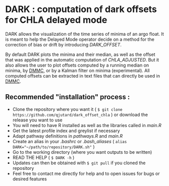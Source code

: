 # DARK : computation of dark offsets for CHLA delayed mode
DARK allows the visualization of the time series of minima of an argo float. It is meant to help the Delayed Mode operator decide on a method for the correction of bias or drift by introducing *DARK_OFFSET*. 

By default DARK plots the minima and their median, as well as the offset that was applied in the automatic computation of *CHLA_ADJUSTED*. But it also allows the user to plot offsets computed by a running median on minima, by [DMMC](https://github.com/qjutard/chl_bbp_ttt), or by a Kalman filter on minima (experimental). All computed offsets can be extracted in text files that can directly be used in [DMMC](https://github.com/qjutard/chl_bbp_ttt).

## Recommended "installation" process :
* Clone the repository where you want it ( `$ git clone https://github.com/qjutard/dark_offset_chla` ) or download the release you want to use
* You will need to have R installed as well as the libraries called in *main.R*
* Get the latest profile index and greylist if necessary
* Adapt pathway definitions in *pathways.R* and *main.R*
* Create an alias in your *.bashrc* or *.bash_aliases* ( `alias DARK="~/path/to/repository/DARK.sh"` )
* Go to the working directory (where you want outputs to be written)
* READ THE HELP ( `$ DARK -h` )
* Updates can then be obtained with `$ git pull` if you cloned the repository
* Feel free to contact me directly for help and to open issues for bugs or desired features